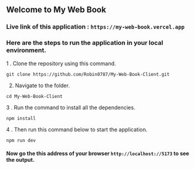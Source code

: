 ## Welcome to My Web Book

### Live link of this application : `https://my-web-book.vercel.app`

### Here are the steps to run the application in your local environment.

1 . Clone the repository using this command.

```
git clone https://github.com/Robin0787/My-Web-Book-Client.git
```

2. Navigate to the folder.

```
cd My-Web-Book-Client
```

3 . Run the command to install all the dependencies.

```
npm install
```

4 . Then run this command below to start the application.

```
npm run dev
```

#### Now go the this address of your browser `http://localhost://5173` to see the output.
